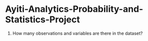 # Ayiti-Analytics-Probability-and-Statistics-Project
1. How many observations and variables are there in the dataset?
